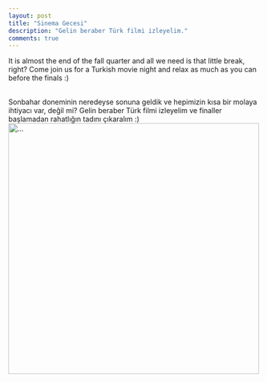```yaml
---
layout: post
title: "Sinema Gecesi"
description: "Gelin beraber Türk filmi izleyelim."
comments: true
---
```


It is almost the end of the fall quarter and all we need is that little break, right? Come join us for a Turkish movie night and relax as much as you can before the finals :)

<br />
Sonbahar doneminin neredeyse sonuna geldik ve hepimizin kısa bir molaya ihtiyacı var, değil mi? Gelin beraber Türk filmi izleyelim ve finaller başlamadan rahatlığın tadını çıkaralım :) 

<br />
<img align="middle" width="500" src="{{ site.url }}/images/movie-flyer.png" alt="...">

